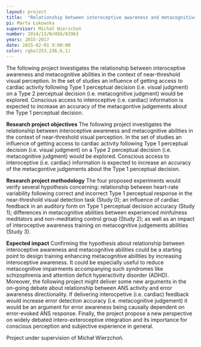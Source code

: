 ```yaml
---
layout: project
title:  "Relationship between interoceptive awareness and metacognitive abilities in nearthreshold visual perception."
pi: Marta Łukowska
supervisor: Michał Wierzchoń
number: 2014/13/N/HS6/02963
years: 2015-2017
date: 2015-02-01 9:00:00
color: rgba(253,236,6,1)
---
```


The following project investigates the relationship between interoceptive awareness and metacognitive abilities in the context of near-threshold visual perception. In the set of studies an influence of getting access to cardiac activity following Type 1 perceptual decision (i.e. visual judgment) on a Type 2 perceptual decision (i.e. metacognitive judgment) would be explored. Conscious access to interoceptive (i.e. cardiac) information is expected to increase an accuracy of the metacgontive judgements about the Type 1 perceptual decision.


**Research project objectives**
The following project investigates the relationship between interoceptive awareness and metacognitive abilities in the context of near-threshold visual perception. In the set of studies an influence of getting access to cardiac activity following Type 1 perceptual decision (i.e. visual judgment) on a Type 2 perceptual decision (i.e. metacognitive judgment) would be explored. Conscious access to interoceptive (i.e. cardiac) information is expected to increase an accuracy of the metacgontive judgements about the Type 1 perceptual decision.

**Research project methodology**
The four proposed experiments would verify several hypothesis concerning: relationship between heart-rate variability following correct and incorrect Type 1 perceptual response in the near-threshold visual detection task (Study 0); an influence of cardiac feedback in an auditory form on Type 1 perceptual decision accuracy (Study 1); differences in metacognitive abilities between experienced minfulness meditators and non-meditating control group (Study 2); as well as an impact of interoceptive awareness training on metacognitive judgements abilities (Study 3).

**Expected impact**
Confirming the hypothesis about relationship between interoceptive awareness and metacognitive abilities could be a starting point to design training enhancing metacognitive abilities by increasing interoceptive awareness. It could be especially useful to reduce metacognitive impairments accompanying such syndromes like schizophrenia and attention deficit hyperactivity disorder (ADHD). Moreover, the following project might deliver some new arguments in the on-going debate about relationship between ANS activity and error awareness directionality. If delivering interocpetive (i.e. cardiac) feedback would increase error detection accuracy (i.e. metacognitive judgement) it would be an argument for error awareness being causally dependent on error-evoked ANS response. Finally, the project propose a new perspective on widely debated intero-exteroceptive integration and its importance for conscious perception and subjective experience in general.

Project under supervision of Michał Wierzchoń.

